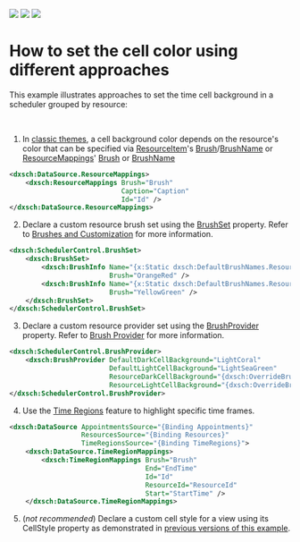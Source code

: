 <!-- default badges list -->
![](https://img.shields.io/endpoint?url=https://codecentral.devexpress.com/api/v1/VersionRange/128656114/19.2.3%2B)
[![](https://img.shields.io/badge/Open_in_DevExpress_Support_Center-FF7200?style=flat-square&logo=DevExpress&logoColor=white)](https://supportcenter.devexpress.com/ticket/details/T604609)
[![](https://img.shields.io/badge/📖_How_to_use_DevExpress_Examples-e9f6fc?style=flat-square)](https://docs.devexpress.com/GeneralInformation/403183)
<!-- default badges end -->
# How to set the cell color using different approaches

This example illustrates approaches to set the time cell background in a scheduler grouped by resource:

<br/>

1. In [classic themes](https://docs.devexpress.com/WPF/400994/controls-and-libraries/scheduler/appearance-customization#classic-themes), a cell background color depends on the resource's color that can be specified via [ResourceItem](https://docs.devexpress.com/WPF/DevExpress.Xpf.Scheduling.ResourceItem)'s [Brush](https://docs.devexpress.com/WPF/DevExpress.Xpf.Scheduling.ResourceItem.Brush)/[BrushName](https://docs.devexpress.com/WPF/DevExpress.Xpf.Scheduling.ResourceItem.BrushName) or [ResourceMappings](https://docs.devexpress.com/WPF/DevExpress.Xpf.Scheduling.ResourceMappings)' [Brush](https://docs.devexpress.com/WPF/DevExpress.Xpf.Scheduling.ResourceMappings.Brush) or [BrushName](https://docs.devexpress.com/WPF/DevExpress.Xpf.Scheduling.ResourceMappings.BrushName)

```xml
<dxsch:DataSource.ResourceMappings>
    <dxsch:ResourceMappings Brush="Brush"
                            Caption="Caption"
                            Id="Id" />
</dxsch:DataSource.ResourceMappings>
```

2. Declare a custom resource brush set using the [BrushSet](https://docs.devexpress.com/WPF/DevExpress.Xpf.Scheduling.SchedulerControl.BrushSet) property. Refer to [Brushes and Customization](https://docs.devexpress.com/WPF/400994/controls-and-libraries/scheduler/appearance-customization#brushes-and-customization) for more information.

```xml
<dxsch:SchedulerControl.BrushSet>
    <dxsch:BrushSet>
        <dxsch:BrushInfo Name="{x:Static dxsch:DefaultBrushNames.Resource1}"
                         Brush="OrangeRed" />
        <dxsch:BrushInfo Name="{x:Static dxsch:DefaultBrushNames.Resource2}"
                         Brush="YellowGreen" />
    </dxsch:BrushSet>
</dxsch:SchedulerControl.BrushSet>
```

3. Declare a custom resource provider set using the [BrushProvider](https://docs.devexpress.com/WPF/DevExpress.Xpf.Scheduling.Common.BrushProvider) property. Refer to [Brush Provider](https://docs.devexpress.com/WPF/400994/controls-and-libraries/scheduler/appearance-customization#brush-provider) for more information.

```xml
<dxsch:SchedulerControl.BrushProvider>
    <dxsch:BrushProvider DefaultDarkCellBackground="LightCoral"                                                
                         DefaultLightCellBackground="LightSeaGreen"                                            
                         ResourceDarkCellBackground="{dxsch:OverrideBrushTransform OverrideBrush=LightGreen}"  
                         ResourceLightCellBackground="{dxsch:OverrideBrushTransform OverrideBrush=LightBlue}"/>
</dxsch:SchedulerControl.BrushProvider>
```

4. Use the [Time Regions](https://docs.devexpress.com/WPF/401378/controls-and-libraries/scheduler/time-regions) feature to highlight specific time frames.

```xml
<dxsch:DataSource AppointmentsSource="{Binding Appointments}"
                  ResourcesSource="{Binding Resources}"
                  TimeRegionsSource="{Binding TimeRegions}">
    <dxsch:DataSource.TimeRegionMappings>
        <dxsch:TimeRegionMappings Brush="Brush"
                                  End="EndTime"
                                  Id="Id"
                                  ResourceId="ResourceId"
                                  Start="StartTime" />
    </dxsch:DataSource.TimeRegionMappings>
```

5. (*not recommended*) Declare a custom cell style for a view using its CellStyle property as demonstrated in [previous versions of this example](https://github.com/DevExpress-Examples/how-to-set-the-cell-color-using-different-approaches-t604609/tree/17.2.3+). 
